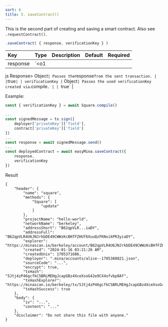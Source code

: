 ```yaml
---
sort: 6
title: 5. saveContract()
---
```


This is the second part of creating and saving a smart contract. Also see `.requestContract()`.

```javascript
.saveContract( { response, verificationKey } )
```

| Key | Type | Description | Default | Required |
| :-- | :-- | :-- | :-- | :-- |
| response | `<o1

js Response> Object` | Passes the `response` from the sent transaction. | | `true` |
| verificationKey | `<o1js verificationKey> Object` | Passes the used verificationKey created via `.compile`. | | `true` |

Example:

```javascript
const { verificationKey } = await Square.compile()

...
const signedMessage = tx.sign([ 
    deployer['privateKey']['field'], 
    contract['privateKey']['field'] 
])
...
const response = await signedMessage.send()
...
const deployedContract = await easyMina.saveContract({ 
    response,
    verificationKey
})
```

Result
```
{
    "header": {
        "name": "square",
        "methods": {
            "Square": [
                "update"
            ]
        },
        "projectName": "hello-world",
        "networkName": "berkeley",
        "addressShort": "B62qpVLR...iaDY",
        "addressFull": "B62qpVLR4U6JNJrkbDE49CWWzKcBHfFZHUf6XuuQzFKNxikPR3yiaDY",
        "explorer": "https://minascan.io/berkeley/account/B62qpVLR4U6JNJrkbDE49CWWzKcBHfFZHUf6XuuQzFKNxikPR3yiaDY",
        "created": "2024-01-16 03:21:26 AM",
        "createdUnix": 1705371686,
        "deployer": ".mina/accounts/alice--1705360821.json",
        "sourceCode": "...",
        "encrypt": true,
        "txHash": "5Jtj4zP46gcfkC5BRLMEHgJcapGBz4XceXsoG42e9CX4ofvbp8Af",
        "txHashExplorer": "https://minascan.io/berkeley/tx/5Jtj4zP46gcfkC5BRLMEHgJcapGBz4XceXsoG42e9CX4ofvbp8Af",
        "txHashSuccess": true
    },
    "body": {
        "iv": "...",
        "content": "..."
    },
    "disclaimer": "Do not share this file with anyone."
}
```
